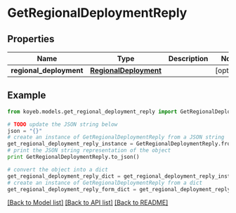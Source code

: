 # GetRegionalDeploymentReply


## Properties
Name | Type | Description | Notes
------------ | ------------- | ------------- | -------------
**regional_deployment** | [**RegionalDeployment**](RegionalDeployment.md) |  | [optional] 

## Example

```python
from koyeb.models.get_regional_deployment_reply import GetRegionalDeploymentReply

# TODO update the JSON string below
json = "{}"
# create an instance of GetRegionalDeploymentReply from a JSON string
get_regional_deployment_reply_instance = GetRegionalDeploymentReply.from_json(json)
# print the JSON string representation of the object
print GetRegionalDeploymentReply.to_json()

# convert the object into a dict
get_regional_deployment_reply_dict = get_regional_deployment_reply_instance.to_dict()
# create an instance of GetRegionalDeploymentReply from a dict
get_regional_deployment_reply_form_dict = get_regional_deployment_reply.from_dict(get_regional_deployment_reply_dict)
```
[[Back to Model list]](../README.md#documentation-for-models) [[Back to API list]](../README.md#documentation-for-api-endpoints) [[Back to README]](../README.md)


